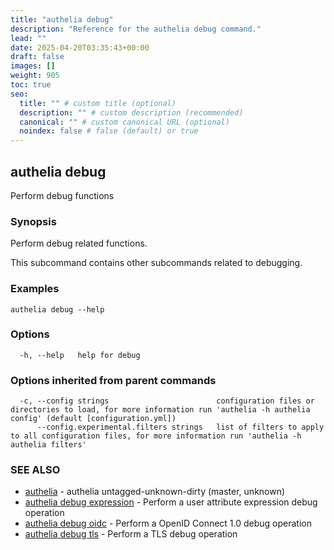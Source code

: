 ```yaml
---
title: "authelia debug"
description: "Reference for the authelia debug command."
lead: ""
date: 2025-04-20T03:35:43+00:00
draft: false
images: []
weight: 905
toc: true
seo:
  title: "" # custom title (optional)
  description: "" # custom description (recommended)
  canonical: "" # custom canonical URL (optional)
  noindex: false # false (default) or true
---
```


## authelia debug

Perform debug functions

### Synopsis

Perform debug related functions.

This subcommand contains other subcommands related to debugging.

### Examples

```
authelia debug --help
```

### Options

```
  -h, --help   help for debug
```

### Options inherited from parent commands

```
  -c, --config strings                        configuration files or directories to load, for more information run 'authelia -h authelia config' (default [configuration.yml])
      --config.experimental.filters strings   list of filters to apply to all configuration files, for more information run 'authelia -h authelia filters'
```

### SEE ALSO

* [authelia](authelia.md)	 - authelia untagged-unknown-dirty (master, unknown)
* [authelia debug expression](authelia_debug_expression.md)	 - Perform a user attribute expression debug operation
* [authelia debug oidc](authelia_debug_oidc.md)	 - Perform a OpenID Connect 1.0 debug operation
* [authelia debug tls](authelia_debug_tls.md)	 - Perform a TLS debug operation

